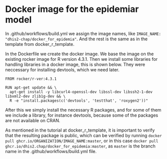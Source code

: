 
# Docker image for the epidemiar model

In .github/workflows/build.yml we assign the image names, like `IMAGE_NAME: "dhis2-chap/docker_for_epidemia"`. And the rest is the same as in the template from docker_r_template.

In the Dockerfile we create the docker image. We base the image on the existing rocker image for R version 4.3.1. Then we install some libraries for handling libraries in a docker image, this is shown below. They were neccessary for installing devtools, which we need later.

```
FROM rocker/r-ver:4.3.1

RUN apt-get update && \
  apt-get install -y libcurl4-openssl-dev libssl-dev libssh2-1-dev libxml2-dev zlib1g-dev && \
  R -e "install.packages(c('devtools', 'testthat', 'roxygen2'))"
```
After this we simply install the necessary R packages, and for some of them we include a library, for instance devtools, because some of the packages are not available on CRAN.

As mentioned in the tutorial at docker_r_template, it is important to verify that the resulting package is public, which can be verified by running `docker pull ghcr.io/ORGANIZATION/IMAGE_NAME:master`, or in this case `docker pull ghcr.io/dhis2.chap/docker_for_epidemia:master`, as `master` is the branch name in the .github/workflows/build.yml file.

